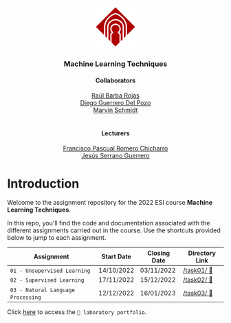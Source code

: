 <!-- PROJECT LOGO-->
<br />
<div align="center">
  <a href="https://github.com/schmidt-marvin/ESI_2022_TecAA">
    <img src="resources/images/readme_assets/uclm_logo.png" alt="Logo, University Castilla-La Mancha" width="100" height="100">
  </a>

  <h3 align="center">Machine Learning Techniques</h3>

  <p align="center">
    <h4>Collaborators</h4>
    <a href="mailto:Raul.Barba@alu.uclm.es">Raúl Barba Rojas</a><br>
    <a href="mailto:Diego.Guerrero@alu.uclm.es">Diego Guerrero Del Pozo</a><br>
    <a href="mailto:Marvin.Schmidt@alu.uclm.es ">Marvin Schmidt</a><br>
    <br>
    <h4>Lecturers</h4>
    <a href="mailto:FranciscoP.Romero@uclm.es">Francisco Pascual Romero Chicharro</a><br>
    <a href="mailto:Jesus.Serrano@uclm.es">Jesús Serrano Guerrero</a>
   </p>
</div>

# Introduction
Welcome to the assignment repository for the 2022 ESI course **Machine Learning Techniques**. 

In this repo, you'll find the code and documentation associated with the different assignments carried out in the course. Use the shortcuts provided below to jump to each assignment. 
 

| Assignment                    | Start Date | Closing Date | Directory Link                    |
| ----------------------------- | ---------- | ------------ | ---------------------------- |
| `01 - Unsupervised Learning` | 14/10/2022 | 03/11/2022   | [/task01/ 🔗](https://github.com/schmidt-marvin/ESI_2022_TecAA/tree/main/task01) |
| `02 - Supervised Learning` | 17/11/2022 | 15/12/2022   | [/task02/ 🔗](https://github.com/schmidt-marvin/ESI_2022_TecAA/tree/main/task02) |
| `03 - Natural Language Processing` | 12/12/2022 | 16/01/2023   | [/task03/ 🔗](https://github.com/schmidt-marvin/ESI_2022_TecAA/tree/main/task03) |

Click [here](https://github.com/schmidt-marvin/ESI_2022_TecAA/tree/main/lab_portfolio/) to access the `📄 laboratory portfolio`.